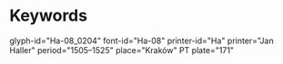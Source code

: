 # Keywords
glyph-id="Ha-08_0204"
font-id="Ha-08"
printer-id="Ha"
printer="Jan Haller"
period="1505–1525"
place="Kraków"
PT plate="171"
